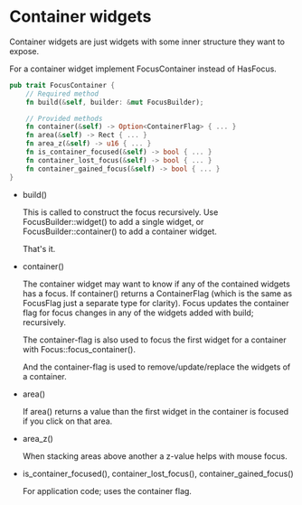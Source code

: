 # Container widgets

Container widgets are just widgets with some inner structure
they want to expose.

For a container widget implement FocusContainer instead of HasFocus.

```rust
pub trait FocusContainer {
    // Required method
    fn build(&self, builder: &mut FocusBuilder);

    // Provided methods
    fn container(&self) -> Option<ContainerFlag> { ... }
    fn area(&self) -> Rect { ... }
    fn area_z(&self) -> u16 { ... }
    fn is_container_focused(&self) -> bool { ... }
    fn container_lost_focus(&self) -> bool { ... }
    fn container_gained_focus(&self) -> bool { ... }
}
```

* build()

  This is called to construct the focus recursively.
  Use FocusBuilder::widget() to add a single widget, or
  FocusBuilder::container() to add a container widget.

  That's it.

* container()

  The container widget may want to know if any of the contained
  widgets has a focus. If container() returns a ContainerFlag
  (which is the same as FocusFlag just a separate type for
  clarity). Focus updates the container flag for focus changes in
  any of the widgets added with build; recursively.

  The container-flag is also used to focus the first widget for a
  container with Focus::focus_container().

  And the container-flag is used to remove/update/replace the
  widgets of a container.

* area()

  If area() returns a value than the first widget in the
  container is focused if you click on that area.

* area_z()

  When stacking areas above another a z-value helps with mouse focus.

* is_container_focused(), container_lost_focus(),
  container_gained_focus()

  For application code; uses the container flag.
  
